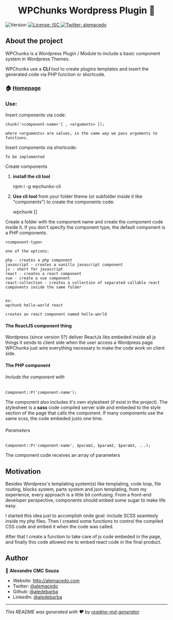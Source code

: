 <h1 align="center">WPChunks Wordpress Plugin 👋</h1>
<p>
  <img alt="Version" src="https://img.shields.io/badge/version-1.0.0-blue.svg?cacheSeconds=2592000" />
  <a href="#" target="_blank">
    <img alt="License: ISC" src="https://img.shields.io/badge/License-ISC-yellow.svg" />
  </a>
  <a href="https://twitter.com/alemacedo" target="_blank">
    <img alt="Twitter: alemacedo" src="https://img.shields.io/twitter/follow/alemacedo.svg?style=social" />
  </a>
</p>

## About the project

WPChunks is a Wordpress Plugin / Module to include a basic component system in Wordpress Themes.

WPChunks use a **CLI** tool to create plugins templates and insert the generated code via PHP function or shortcode. 

### 🏠 [Homepage](https://github.com/aledebarba/wpchunks-plugin)

### Use:

Insert components via code:

    chunk('<component-name>'[ , <arguments> ]);   

    where <arguments> are values, in the same way we pass arguments to functions. 

Insert components via shortcode:

    To be implemented

Create components

1. **install the cli tool**

    npm i -g wpchunks-cli

2. **Use cli tool** from your folder theme (or subfolder inside it like "components") to create the components code:

    wpchunk <component-name> [<component-type>]

Create a folder with the component name and create the component code inside it. 
If you don't specify the component type, the default component is a PHP components.

    <component-type>

    one of the options:

    php - creates a php component
    javascript - creates a vanilla javascript component
    js - short for javascript
    react - creates a react component
    vue - create a vue component
    react-collection - creates a collection of separated callable react components inside the same folder


    ex: 
    wpchunk hello-world react

    creates an react component named hello-world
    


#### The ReactJS component thing

Wordpress (since version 5?) deliver ReactJs libs embeded inside all js things it sends to client side when the user access a Wordpress page. WPChunks just wire everything necessary to make the code work on client side.

#### The PHP component 

###### Include the component with

    Component::P('component-name');

The component also includes it's own stylesheet (if exist in the project). The stylesheet is a **sass** code compiled server side and embeded to the style section of the page that calls the component. If many components use the same scss, the code embeded justo one time.

###### Parameters

    Component::P('component-name', $param1, $param2, $param3, ...);

The component code receives an array of parameters


## Motivation
Besides Wordpress's templating system(s) like templating, code loop, file routing, blocks system, parts system and json templating, from my experience, every approach is a little bit confusing. From a front-end developer perspective, components should embed some sugar to make life easy. 

I started this idea just to accomplish onde goal: include SCSS seamlesly inside my php files. Then I created some functions to control the compiled CSS code and embed it when the code was called.

After that I create a function to take care of js code embeded in the page, and finally this code allowed me to embed react code in the final product.


## Author

👤 **Alexandre CMC Souza**

* Website: http://alemacedo.com
* Twitter: [@alemacedo](https://twitter.com/alemacedo)
* Github: [@aledebarba](https://github.com/aledebarba)
* LinkedIn: [@aledebarba](https://linkedin.com/in/aledebarba)

***
_This README was generated with ❤️ by [readme-md-generator](https://github.com/kefranabg/readme-md-generator)_